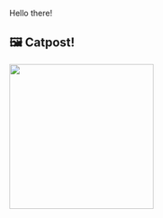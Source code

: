 Hello there!



## 🖼️ Catpost!

<sub>
    <img src="https://cdn2.thecatapi.com/images/blb.jpg" height="256">
</sub>


